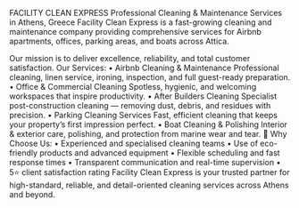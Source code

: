 FACILITY CLEAN EXPRESS
Professional Cleaning & Maintenance Services in Athens, Greece
Facility Clean Express is a fast-growing cleaning and maintenance company providing comprehensive services for Airbnb apartments, offices, parking areas, and boats across Attica.

Our mission is to deliver excellence, reliability, and total customer satisfaction.
 Our Services:
•	Airbnb Cleaning & Maintenance
Professional cleaning, linen service, ironing, inspection, and full guest-ready preparation.
•	Office & Commercial Cleaning
Spotless, hygienic, and welcoming workspaces that inspire productivity.
•	After Builders Cleaning
Specialist post-construction cleaning — removing dust, debris, and residues with precision.
•	Parking Cleaning Services
Fast, efficient cleaning that keeps your property’s first impression perfect.
•	Boat Cleaning & Polishing
Interior & exterior care, polishing, and protection from marine wear and tear.
💎 Why Choose Us:
•	Experienced and specialised cleaning teams
•	Use of eco-friendly products and advanced equipment
•	Flexible scheduling and fast response times
•	Transparent communication and real-time supervision
•	5⭐ client satisfaction rating
Facility Clean Express is your trusted partner for high-standard, reliable, and detail-oriented cleaning services across Athens and beyond.
